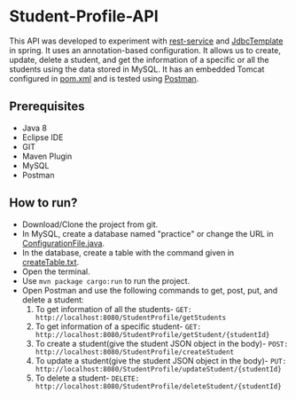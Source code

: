 # Student-Profile-API
This API was developed to experiment with [rest-service](https://spring.io/guides/gs/rest-service/) and [JdbcTemplate](https://www.baeldung.com/spring-jdbc-jdbctemplate) in spring. It uses an annotation-based configuration.
It allows us to create, update, delete a student, and get the information of a specific or all the students using the data stored in MySQL.
It has an embedded Tomcat configured in [pom.xml](https://github.com/DhwaniSondhi/Student-Profile-API/blob/master/pom.xml) and is tested using [Postman](https://www.postman.com/).

## Prerequisites
- Java 8
- Eclipse IDE
- GIT
- Maven Plugin
- MySQL
- Postman

## How to run?
- Download/Clone the project from git.
- In MySQL, create a database named "practice" or change the URL in [ConfigurationFile.java](https://github.com/DhwaniSondhi/Student-Profile-API/blob/master/src/main/java/org/practice/ConfigurationFile.java).
- In the database, create a table with the command given in [createTable.txt](https://github.com/DhwaniSondhi/StudentProfile/blob/master/createTable.txt).
- Open the terminal.
- Use <code>mvn package cargo:run</code> to run the project.
- Open Postman and use the following commands to get, post, put, and delete a student:<br/>
  1. To get information of all the students- <code>GET: http://localhost:8080/StudentProfile/getStudents</code>
  2. To get information of a specific student- <code>GET: http://localhost:8080/StudentProfile/getStudent/{studentId}</code>
  3. To create a student(give the student JSON object in the body)- <code>POST: http://localhost:8080/StudentProfile/createStudent</code>
  4. To update a student(give the student JSON object in the body)- <code>PUT: http://localhost:8080/StudentProfile/updateStudent/{studentId}</code>
  5. To delete a student- <code>DELETE: http://localhost:8080/StudentProfile/deleteStudent/{studentId}</code>
